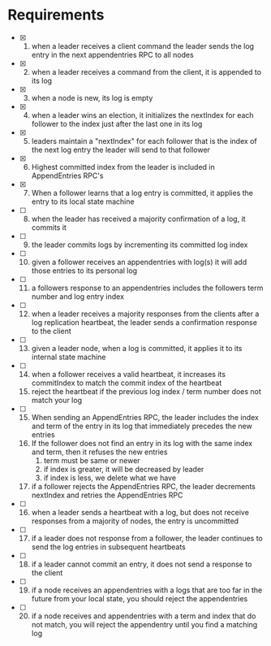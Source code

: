 # Requirements

- [x] 1. when a leader receives a client command the leader sends the log entry in the next appendentries RPC to all nodes
- [x] 2. when a leader receives a command from the client, it is appended to its log
- [x] 3. when a node is new, its log is empty
- [x] 4. when a leader wins an election, it initializes the nextIndex for each follower to the index just after the last one in its log
- [x] 5. leaders maintain a "nextIndex" for each follower that is the index of the next log entry the leader will send to that follower
- [x] 6. Highest committed index from the leader is included in AppendEntries RPC's
- [x] 7. When a follower learns that a log entry is committed, it applies the entry to its local state machine
- [ ] 8. when the leader has received a majority confirmation of a log, it commits it
- [ ] 9. the leader commits logs by incrementing its committed log index
- [ ] 10. given a follower receives an appendentries with log(s) it will add those entries to its personal log
- [ ] 11. a followers response to an appendentries includes the followers term number and log entry index
- [ ] 12. when a leader receives a majority responses from the clients after a log replication heartbeat, the leader sends a confirmation response to the client
- [ ] 13. given a leader node, when a log is committed, it applies it to its internal state machine
- [ ] 14. when a follower receives a valid heartbeat, it increases its commitIndex to match the commit index of the heartbeat
	1. reject the heartbeat if the previous log index / term number does not match your log
- [ ] 15. When sending an AppendEntries RPC, the leader includes the index and term of the entry in its log that immediately precedes the new entries
	1. If the follower does not find an entry in its log with the same index and term, then it refuses the new entries
		1. term must be same or newer
		2. if index is greater, it will be decreased by leader
		3. if index is less, we delete what we have
	2. if a follower rejects the AppendEntries RPC, the leader decrements nextIndex and retries the AppendEntries RPC
- [ ] 16. when a leader sends a heartbeat with a log, but does not receive responses from a majority of nodes, the entry is uncommitted
- [ ] 17. if a leader does not response from a follower, the leader continues to send the log entries in subsequent heartbeats  
- [ ] 18. if a leader cannot commit an entry, it does not send a response to the client
- [ ] 19. if a node receives an appendentries with a logs that are too far in the future from your local state, you should reject the appendentries
- [ ] 20. if a node receives and appendentries with a term and index that do not match, you will reject the appendentry until you find a matching log 